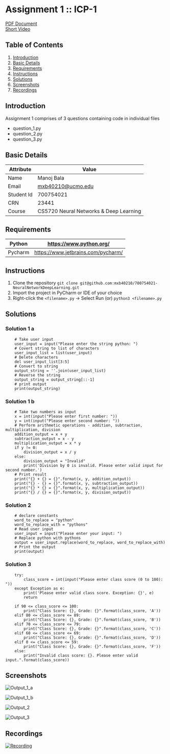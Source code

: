 # Assignment 1 :: ICP-1

[PDF Document][1]  
[Short Video][2]

## Table of Contents

1. [Introduction](#introduction)
2. [Basic Details](#basic-details)
3. [Requirements](#requirements)
4. [Instructions](#instructions) 
5. [Solutions](#solutions)
6. [Screenshots](#screenshots)
7. [Recordings](#recordings)

## Introduction

Assignment 1 comprises of 3 questions containing code in individual files
+ question_1.py
+ question_2.py
+ question_3.py

## Basic Details
| Attribute  | Value                                  | 
|------------|----------------------------------------|
| Name       | Manoj Bala                             |
| Email      | mxb40210@ucmo.edu                      |
| Student Id | 700754021                              |
| CRN        | 23441                                  |
| Course     | CS5720 Neural Networks & Deep Learning |

## Requirements

| Python     | https://www.python.org/            | 
|------------|------------------------------------|
| Pycharm    | https://www.jetbrains.com/pycharm/ |

## Instructions

1. Clone the repository
`git clone git@github.com:mxb40210/700754021-NeuralNetworkDeepLearning.git`
2. Import the project in PyCharm or IDE of your choice
3. Right-click the `<filename>.py` -> Select Run (or) `python3 <filename>.py`

## Solutions

### Solution 1 a
```
    # Take user input
    user_input = input("Please enter the string python: ")
    # Covert string to list of characters
    user_input_list = list(user_input)
    # Delete characters
    del user_input_list[3:5]
    # Convert to string
    output_string = ''.join(user_input_list)
    # Reverse the string
    output_string = output_string[::-1]
    # print output
    print(output_string)
```

### Solution 1 b
```
    # Take two numbers as input
    x = int(input("Please enter first number: "))
    y = int(input("Please enter second number: "))
    # Perform arithmetic operations - addition, subtraction, multiplication, division
    addition_output = x + y
    subtraction_output = x - y
    multiplication_output = x * y
    if y != 0:
        division_output = x / y
    else:
        division_output = "Invalid"
        print('Division by 0 is invalid. Please enter valid input for second number.')
    # Print result
    print("{} + {} = {}".format(x, y, addition_output))
    print("{} - {} = {}".format(x, y, subtraction_output))
    print("{} * {} = {}".format(x, y, multiplication_output))
    print("{} / {} = {}".format(x, y, division_output))
```

### Solution 2
```
    # declare constants
    word_to_replace = "python"
    word_to_replace_with = "pythons"
    # Read user input
    user_input = input("Please enter your input: ")
    # Replace python with pythons
    output = user_input.replace(word_to_replace, word_to_replace_with)
    # Print the output
    print(output)
```

### Solution 3
```
    try:
        class_score = int(input("Please enter class score (0 to 100): "))
    except Exception as e:
        print('Please enter valid class score. Exception: {}', e)
        return

    if 90 <= class_score <= 100:
        print("Class Score: {}, Grade: {}".format(class_score, 'A'))
    elif 80 <= class_score <= 89:
        print("Class Score: {}, Grade: {}".format(class_score, 'B'))
    elif 70 <= class_score <= 79:
        print("Class Score: {}, Grade: {}".format(class_score, 'C'))
    elif 60 <= class_score <= 69:
        print("Class Score: {}, Grade: {}".format(class_score, 'D'))
    elif 0 <= class_score <= 59:
        print("Class Score: {}, Grade: {}".format(class_score, 'F'))
    else:
        print("Invalid class score: {}. Please enter valid input.".format(class_score))
```

## Screenshots

![Output_1_a](images/Question_1_a.png "Output_1_a")

![Output_1_b](images/Question_1_b.png "Output_1_b")

![Output_2](images/Question_2.png "Output_2")

![Output_3](images/Question_3.png "Output_3")

## Recordings

[![Recording](images/Question_1_a.png)](https://github.com/mxb40210/700754021-NeuralNetworkDeepLearning/blob/main/assignments/assignment1/ICP-1.mov)

[1]: https://github.com/mxb40210/700754021-NeuralNetworkDeepLearning/blob/main/assignments/assignment1/ICP-1.pdf
[2]: https://drive.google.com/file/d/1FbU-bgx_xCo_Suo_uFXL0Kpx1Kv_eZOR/view?usp=sharing